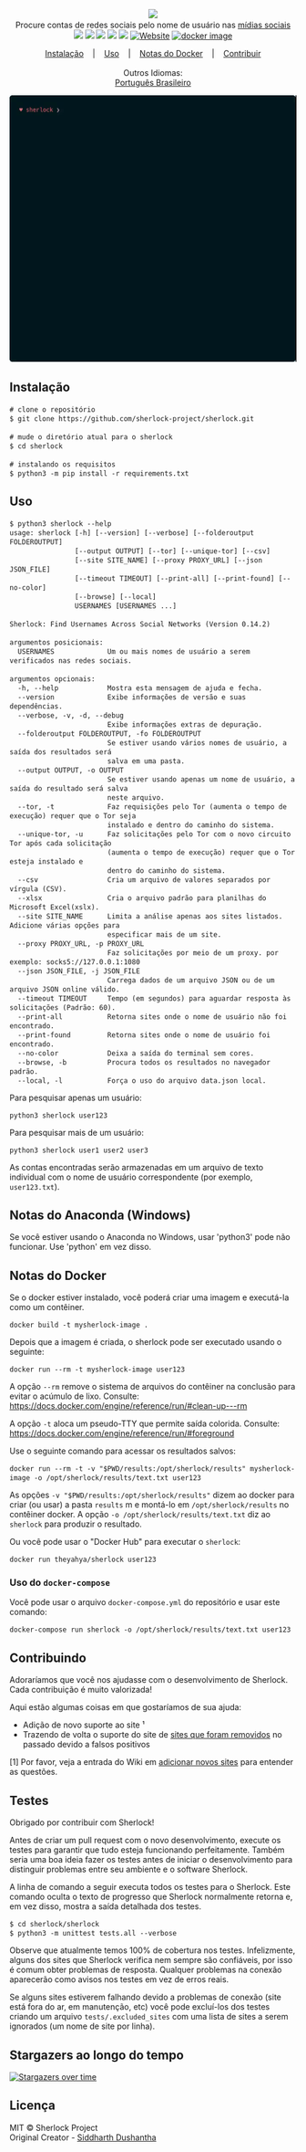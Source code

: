 <p align=center>

  <img src="https://user-images.githubusercontent.com/27065646/53551960-ae4dff80-3b3a-11e9-9075-cef786c69364.png"/>

  <br>
  <span>Procure contas de redes sociais pelo nome de usuário nas <a href="https://github.com/sherlock-project/sherlock/blob/master/sites.md">mídias sociais</a></span>
  <br>
  <a target="_blank" href="https://www.python.org/downloads/" title="Python version"><img src="https://img.shields.io/badge/python-%3E=_3.6-green.svg"></a>
  <a target="_blank" href="LICENSE" title="License: MIT"><img src="https://img.shields.io/badge/License-MIT-blue.svg"></a>
  <a target="_blank" href="https://github.com/sherlock-project/sherlock/actions" title="Test Status"><img src="https://github.com/sherlock-project/sherlock/workflows/Tests/badge.svg?branch=master"></a>
  <a target="_blank" href="https://github.com/sherlock-project/sherlock/actions" title="Nightly Tests"><img src="https://github.com/sherlock-project/sherlock/workflows/Nightly/badge.svg?branch=master"></a>
  <a target="_blank" href="https://twitter.com/intent/tweet?text=%F0%9F%94%8E%20Find%20usernames%20across%20social%20networks%20&url=https://github.com/sherlock-project/sherlock&hashtags=hacking,%20osint,%20bugbounty,%20reconnaissance" title="Share on Twitter"><img src="https://img.shields.io/twitter/url/http/shields.io.svg?style=social"></a>
  <a target="_blank" href="http://sherlock-project.github.io/"><img alt="Website" src="https://img.shields.io/website-up-down-green-red/http/sherlock-project.github.io/..svg"></a>
  <a target="_blank" href="https://hub.docker.com/r/theyahya/sherlock"><img alt="docker image" src="https://img.shields.io/docker/v/theyahya/sherlock"></a>
</p>

<p align="center">
  <a href="#instalação">Instalação</a>
  &nbsp;&nbsp;&nbsp;|&nbsp;&nbsp;&nbsp;
  <a href="#uso">Uso</a>
  &nbsp;&nbsp;&nbsp;|&nbsp;&nbsp;&nbsp;
  <a href="#notas-do-docker">Notas do Docker</a>
  &nbsp;&nbsp;&nbsp;|&nbsp;&nbsp;&nbsp;
  <a href="#contribuindo">Contribuir</a>
  <br><br>
  <spam>Outros Idiomas: </spam>
  <br>
  <a href="./languages/pt-br.md">Português Brasileiro</a>
  
</p>

<p align="center">
<a href="https://asciinema.org/a/223115">
<img src="../images/sherlock_demo.gif"/>
</a>
</p>


## Instalação

```console
# clone o repositório
$ git clone https://github.com/sherlock-project/sherlock.git

# mude o diretório atual para o sherlock
$ cd sherlock

# instalando os requisitos
$ python3 -m pip install -r requirements.txt
```

## Uso

```console
$ python3 sherlock --help
usage: sherlock [-h] [--version] [--verbose] [--folderoutput FOLDEROUTPUT]
                [--output OUTPUT] [--tor] [--unique-tor] [--csv]
                [--site SITE_NAME] [--proxy PROXY_URL] [--json JSON_FILE]
                [--timeout TIMEOUT] [--print-all] [--print-found] [--no-color]
                [--browse] [--local]
                USERNAMES [USERNAMES ...]

Sherlock: Find Usernames Across Social Networks (Version 0.14.2)

argumentos posicionais:
  USERNAMES             Um ou mais nomes de usuário a serem verificados nas redes sociais.

argumentos opcionais:
  -h, --help            Mostra esta mensagem de ajuda e fecha.
  --version             Exibe informações de versão e suas dependências.
  --verbose, -v, -d, --debug
                        Exibe informações extras de depuração.
  --folderoutput FOLDEROUTPUT, -fo FOLDEROUTPUT
                        Se estiver usando vários nomes de usuário, a saída dos resultados será
                        salva em uma pasta.
  --output OUTPUT, -o OUTPUT
                        Se estiver usando apenas um nome de usuário, a saída do resultado será salva
                        neste arquivo.
  --tor, -t             Faz requisições pelo Tor (aumenta o tempo de execução) requer que o Tor seja
                        instalado e dentro do caminho do sistema.
  --unique-tor, -u      Faz solicitações pelo Tor com o novo circuito Tor após cada solicitação
                        (aumenta o tempo de execução) requer que o Tor esteja instalado e
                        dentro do caminho do sistema.
  --csv                 Cria um arquivo de valores separados por vírgula (CSV).
  --xlsx                Cria o arquivo padrão para planilhas do Microsoft Excel(xslx).
  --site SITE_NAME      Limita a análise apenas aos sites listados. Adicione várias opções para
                        especificar mais de um site.
  --proxy PROXY_URL, -p PROXY_URL
                        Faz solicitações por meio de um proxy. por exemplo: socks5://127.0.0.1:1080
  --json JSON_FILE, -j JSON_FILE
                        Carrega dados de um arquivo JSON ou de um arquivo JSON online válido.
  --timeout TIMEOUT     Tempo (em segundos) para aguardar resposta às solicitações (Padrão: 60).
  --print-all           Retorna sites onde o nome de usuário não foi encontrado.
  --print-found         Retorna sites onde o nome de usuário foi encontrado.
  --no-color            Deixa a saída do terminal sem cores.
  --browse, -b          Procura todos os resultados no navegador padrão.
  --local, -l           Força o uso do arquivo data.json local.
```

Para pesquisar apenas um usuário:
```
python3 sherlock user123
```

Para pesquisar mais de um usuário:
```
python3 sherlock user1 user2 user3
```

As contas encontradas serão armazenadas em um arquivo de texto individual com o nome de usuário correspondente (por exemplo, ```user123.txt```).

## Notas do Anaconda (Windows)

Se você estiver usando o Anaconda no Windows, usar 'python3' pode não funcionar. Use 'python' em vez disso.

## Notas do Docker

Se o docker estiver instalado, você poderá criar uma imagem e executá-la como um contêiner.

```
docker build -t mysherlock-image .
```

Depois que a imagem é criada, o sherlock pode ser executado usando o seguinte:

```
docker run --rm -t mysherlock-image user123
```

A opção ```--rm``` remove o sistema de arquivos do contêiner na conclusão para evitar o acúmulo de lixo. Consulte: https://docs.docker.com/engine/reference/run/#clean-up---rm

A opção ```-t``` aloca um pseudo-TTY que permite saída colorida. Consulte: https://docs.docker.com/engine/reference/run/#foreground

Use o seguinte comando para acessar os resultados salvos:

```
docker run --rm -t -v "$PWD/results:/opt/sherlock/results" mysherlock-image -o /opt/sherlock/results/text.txt user123
```

As opções ```-v "$PWD/results:/opt/sherlock/results"``` dizem ao docker para criar (ou usar) a pasta `results` m e montá-lo em `/opt/sherlock/results` no contêiner docker. A opção `-o /opt/sherlock/results/text.txt` diz ao `sherlock` para produzir o resultado.

Ou você pode usar o "Docker Hub" para executar o `sherlock`:
```
docker run theyahya/sherlock user123
```

### Uso do `docker-compose`

Você pode usar o arquivo `docker-compose.yml` do repositório e usar este comando:

```
docker-compose run sherlock -o /opt/sherlock/results/text.txt user123
```

## Contribuindo
Adoraríamos que você nos ajudasse com o desenvolvimento de Sherlock. Cada contribuição é muito valorizada!

Aqui estão algumas coisas em que gostaríamos de sua ajuda:
- Adição de novo suporte ao site ¹
- Trazendo de volta o suporte do site de [sites que foram removidos](removed_sites.md) no passado devido a falsos positivos

[1] Por favor, veja a entrada do Wiki em [adicionar novos sites](https://github.com/sherlock-project/sherlock/wiki/Adding-Sites-To-Sherlock)
para entender as questões.

## Testes

Obrigado por contribuir com Sherlock!

Antes de criar um pull request com o novo desenvolvimento, execute os testes
para garantir que tudo esteja funcionando perfeitamente. Também seria uma boa ideia fazer os testes
antes de iniciar o desenvolvimento para distinguir problemas entre seu
ambiente e o software Sherlock.

A linha de comando a seguir executa todos os testes para o Sherlock.
Este comando oculta o texto de progresso que Sherlock normalmente
retorna e, em vez disso, mostra a saída detalhada dos testes.

```
$ cd sherlock/sherlock
$ python3 -m unittest tests.all --verbose
```

Observe que atualmente temos 100% de cobertura nos testes. Infelizmente, alguns
dos sites que Sherlock verifica nem sempre são confiáveis, por isso é comum
obter problemas de resposta. Qualquer problemas na conexão aparecerão como
avisos nos testes em vez de erros reais.

Se alguns sites estiverem falhando devido a problemas de conexão (site está fora do ar, em manutenção, etc)
você pode excluí-los dos testes criando um arquivo `tests/.excluded_sites` com uma
lista de sites a serem ignorados (um nome de site por linha).

## Stargazers ao longo do tempo

[![Stargazers over time](https://starchart.cc/sherlock-project/sherlock.svg)](https://starchart.cc/sherlock-project/sherlock)

## Licença

MIT © Sherlock Project<br/>
Original Creator - [Siddharth Dushantha](https://github.com/sdushantha)
